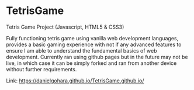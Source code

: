# TetrisGame
Tetris Game Project (Javascript, HTML5 &amp; CSS3)

Fully functioning tetris game using vanilla web development languages, provides a basic gaming experience with not if any advanced features to ensure I am able to understand the fundamental basics of web development. Currently ran using github pages but in the future may not be live, in which case it can be simply forked and ran from another device without further requirements.

Link: https://danielgohara.github.io/TetrisGame.github.io/

